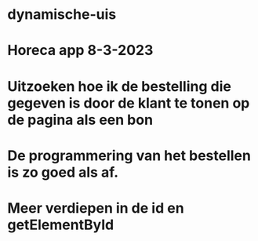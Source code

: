 # dynamische-uis
# Horeca app 8-3-2023

# Uitzoeken hoe ik de bestelling die gegeven is door de klant te tonen op de pagina als een bon
# De programmering van het bestellen is zo goed als af.
# Meer verdiepen in de id en getElementById
